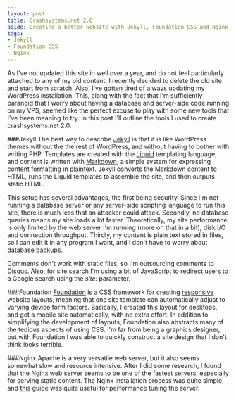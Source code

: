 ```yaml
---
layout: post
title: Crashsystems.net 2.0
aside: Creating a better website with Jekyll, Foundation CSS and Nginx
tags:
- Jekyll
- Foundation CSS
- Nginx
---
```


As I've not updated this site in well over a year, and do not feel particularly attached to any of my old content, I recently decided to delete the old site and start from scratch. Also, I've gotten tired of always updating my WordPress installation. This, along with the fact that I'm sufficiently paranoid that I worry about having a database and server-side code running on my VPS, seemed like the perfect excuse to play with some new tools that I've been meaning to try. In this post I'll outline the tools I used to create crashsystems.net 2.0.

###Jekyll
The best way to describe [Jekyll](http://jekyllrb.com/) is that it is like WordPress themes without the the rest of WordPress, and without having to bother with writing PHP. Templates are created with the [Liquid](http://liquidmarkup.org/) templating language, and content is written with [Markdown](http://daringfireball.net/projects/markdown/), a simple system for expressing content formatting in plaintext. Jekyll converts the Markdown content to HTML, runs the Liquid templates to assemble the site, and then outputs static HTML.

This setup has several advantages, the first being security. Since I'm not running a database server or any server-side scripting language to run this site, there is much less that an attacker could attack. Secondly, no database queries means my site loads a lot faster. Theoretically, my site performance is only limited by the web server I'm running (more on that in a bit), disk I/O and connection throughput. Thirdly, my content is plain text stored in files, so I can edit it in any program I want, and I don't have to worry about database backups.

Comments don't work with static files, so I'm outsourcing comments to [Disqus](http://disqus.com/). Also, for site search I'm using a bit of JavaScript to redirect users to a Google search using the _site:_ parameter.

###Foundation
[Foundation](http://localhost:4000/2012/02/25/new_website/) is a CSS framework for creating [responsive](http://www.alistapart.com/articles/responsive-web-design/) website layouts, meaning that one site template can automatically adjust to varying device form factors. Basically, I created this layout for desktops, and got a mobile site automatically, with no extra effort. In addition to simplifying the development of layouts, Foundation also abstracts many of the tedious aspects of using CSS. I'm far from being a graphics designer, but with Foundation I was able to quickly construct a site design that I don't think looks terrible.

###Nginx
Apache is a very versatile web server, but it also seems somewhat slow and resource intensive. After I did some research, I found that the [Nginx](http://wiki.nginx.org/Main) web server seems to be one of the fastest servers, especially for serving static content. The Nginx installation process was quite simple, and [this](http://blog.martinfjordvald.com/2011/04/optimizing-nginx-for-high-traffic-loads/) guide was quite useful for performance tuning the server.
